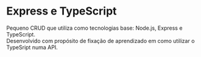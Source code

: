 # Express e TypeScript
Pequeno CRUD que utiliza como tecnologias base: Node.js, Express e TypeScript.  
Desenvolvido com propósito de fixação de aprendizado em como utilizar o TypeSript numa API.   